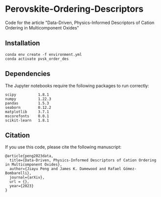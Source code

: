 # Perovskite-Ordering-Descriptors
Code for the article "Data-Driven, Physics-Informed Descriptors of Cation Ordering in Multicomponent Oxides"

## Installation
```
conda env create -f environment.yml
conda activate pvsk_order_des
```

## Dependencies
The Jupyter notebooks require the following packages to run correctly:
```
scipy          1.8.1
numpy          1.22.3
pandas         1.5.3
seaborn        0.12.2
matplotlib     3.7.1
mscorefonts    0.0.1
scikit-learn   1.8.1
```

## Citation
If you use this code, please cite the following manuscript:
```
@article{peng2023data,
  title={Data-Driven, Physics-Informed Descriptors of Cation Ordering in Multicomponent Oxides},
  author={Jiayu Peng and James K. Damewood and Rafael Gómez-Bombarelli},
  journal={arXiv},
  url = {},
  year={2023}
}
```
